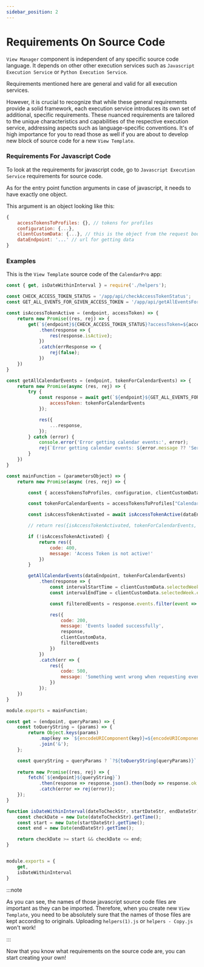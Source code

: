 ```yaml
---
sidebar_position: 2
---
```


# Requirements On Source Code

`View Manager` component is independent of any specific source code language. It depends on other other execution services such as `Javascript Execution Service` or `Python Execution Service`.

Requirements mentioned here are general and valid for all execution services. 

However, it is crucial to recognize that while these general requirements provide a solid framework, each execution service introduces its own set of additional, specific requirements. These nuanced requirements are tailored to the unique characteristics and capabilities of the respective execution service, addressing aspects such as language-specific conventions. It's of high importance for you to read those as well if you are about to develop new block of source code for a new `View Template`.

### Requirements For Javascript Code

To look at the requirements for javascript code, go to `Javascript Execution Service` requirements for source code.

As for the entry point function arguments in case of javascript, it needs to have exactly one object.

This argument is an object looking like this:

```js title="JS Entry Point Function Parameter Object Structure"
{ 
    accessTokensToProfiles: {}, // tokens for profiles 
    configuration: {...}, 
    clientCustomData: {...}, // this is the object from the request body
    dataEndpoint: '...' // url for getting data 
}
```

### Examples

This is the `View Template` source code of the `CalendarPro` app:

```js title="main.js"
const { get, isDateWithinInterval } = require('./helpers');

const CHECK_ACCESS_TOKEN_STATUS = '/app/api/checkAccessTokenStatus';
const GET_ALL_EVENTS_FOR_GIVEN_ACCESS_TOKEN = '/app/api/getAllEventsForGivenAccessToken';

const isAccessTokenActive = (endpoint, accessToken) => {
    return new Promise((res, rej) => {
        get(`${endpoint}${CHECK_ACCESS_TOKEN_STATUS}?accessToken=${accessToken}`)
            .then(response => {
                res(response.isActive);
            })
            .catch(errResponse => {
                rej(false);
            })
    })
}

const getAllCalendarEvents = (endpoint, tokenForCalendarEvents) => {
    return new Promise(async (res, rej) => {
        try {
            const response = await get(`${endpoint}${GET_ALL_EVENTS_FOR_GIVEN_ACCESS_TOKEN}`, {
                accessToken: tokenForCalendarEvents
            });

            res({
                ...response,
            });
        } catch (error) {
            console.error('Error getting calendar events:', error);
            rej(`Error getting calendar events: ${error.message ?? 'Server not reachable probably'}`);
        }
    }) 
}

const mainFunction = (parametersObject) => {
    return new Promise(async (res, rej) => {

        const { accessTokensToProfiles, configuration, clientCustomData, dataEndpoint } = parametersObject;

        const tokenForCalendarEvents = accessTokensToProfiles["CalendarPro.com_CalendarEventProfile"];

        const isAccessTokenActivated = await isAccessTokenActive(dataEndpoint, tokenForCalendarEvents);

        // return res({isAccessTokenActivated, tokenForCalendarEvents, dataEndpoint, a: `${dataEndpoint}/app/api/checkAccessTokenStatus?accessToken=${tokenForCalendarEvents}`})

        if (!isAccessTokenActivated) {
            return res({
                code: 400,
                message: 'Access Token is not active!'
            })
        }

        getAllCalendarEvents(dataEndpoint, tokenForCalendarEvents)
            .then(response => {
                const intervalStartTime = clientCustomData.selectedWeek.startOfWeek;
                const intervalEndTime = clientCustomData.selectedWeek.endOfWeek;

                const filteredEvents = response.events.filter(event => isDateWithinInterval(event.payload.startTime, intervalStartTime, intervalEndTime));

                res({
                    code: 200,
                    message: 'Events loaded successfully',
                    response,
                    clientCustomData,
                    filteredEvents
                })
            })
            .catch(err => {
                res({
                    code: 500,
                    message: 'Something went wrong when requesting events'
                })
            });
    })
}

module.exports = mainFunction;
```

```js title="helpers.js"
const get = (endpoint, queryParams) => {
    const toQueryString = (params) => {
        return Object.keys(params)
            .map(key => `${encodeURIComponent(key)}=${encodeURIComponent(params[key])}`)
            .join('&');
    };

    const queryString = queryParams ? `?${toQueryString(queryParams)}` : '';
    
    return new Promise((res, rej) => {
        fetch(`${endpoint}${queryString}`)
            .then(response => response.json().then(body => response.ok ? res({...body, status: response.status}) : rej({...body, status: response.status})))
            .catch(error => rej(error));
    });
}

function isDateWithinInterval(dateToCheckStr, startDateStr, endDateStr) {
    const checkDate = new Date(dateToCheckStr).getTime();
    const start = new Date(startDateStr).getTime();
    const end = new Date(endDateStr).getTime();

    return checkDate >= start && checkDate <= end;
}


module.exports = {
    get,
    isDateWithinInterval
}
```

:::note

As you can see, the names of those javascript source code files are important as they can be imported. Therefore, when you create new `View Template`, you need to be absolutely sure that the names of those files are kept according to originals. Uploading `helpers(1).js` or `helpers - Copy.js` won't work!

:::

Now that you know what requirements on the source code are, you can start creating your own!